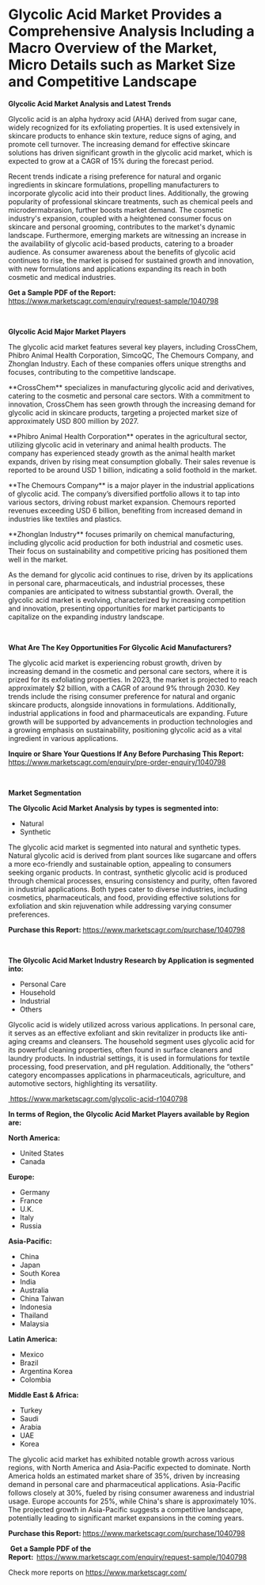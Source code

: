 <p><h1>Glycolic Acid Market Provides a Comprehensive Analysis Including a Macro Overview of the Market, Micro Details such as Market Size and Competitive Landscape</h1></p><p><strong>Glycolic Acid Market Analysis and Latest Trends</strong></p>
<p><p>Glycolic acid is an alpha hydroxy acid (AHA) derived from sugar cane, widely recognized for its exfoliating properties. It is used extensively in skincare products to enhance skin texture, reduce signs of aging, and promote cell turnover. The increasing demand for effective skincare solutions has driven significant growth in the glycolic acid market, which is expected to grow at a CAGR of 15% during the forecast period. </p><p>Recent trends indicate a rising preference for natural and organic ingredients in skincare formulations, propelling manufacturers to incorporate glycolic acid into their product lines. Additionally, the growing popularity of professional skincare treatments, such as chemical peels and microdermabrasion, further boosts market demand. The cosmetic industry's expansion, coupled with a heightened consumer focus on skincare and personal grooming, contributes to the market's dynamic landscape. Furthermore, emerging markets are witnessing an increase in the availability of glycolic acid-based products, catering to a broader audience. As consumer awareness about the benefits of glycolic acid continues to rise, the market is poised for sustained growth and innovation, with new formulations and applications expanding its reach in both cosmetic and medical industries.</p></p>
<p><strong>Get a Sample PDF of the Report:&nbsp;</strong> <a href="https://www.marketscagr.com/enquiry/request-sample/1040798?utm_campaign=1848&utm_medium=2&utm_source=Github&utm_content=ia&utm_term=30012025&utm_id=glycolic-acid">https://www.marketscagr.com/enquiry/request-sample/1040798</a></p>
<p>&nbsp;</p>
<p><strong>Glycolic Acid Major Market Players</strong></p>
<p><p>The glycolic acid market features several key players, including CrossChem, Phibro Animal Health Corporation, SimcoQC, The Chemours Company, and Zhonglan Industry. Each of these companies offers unique strengths and focuses, contributing to the competitive landscape.</p><p>**CrossChem** specializes in manufacturing glycolic acid and derivatives, catering to the cosmetic and personal care sectors. With a commitment to innovation, CrossChem has seen growth through the increasing demand for glycolic acid in skincare products, targeting a projected market size of approximately USD 800 million by 2027.</p><p>**Phibro Animal Health Corporation** operates in the agricultural sector, utilizing glycolic acid in veterinary and animal health products. The company has experienced steady growth as the animal health market expands, driven by rising meat consumption globally. Their sales revenue is reported to be around USD 1 billion, indicating a solid foothold in the market.</p><p>**The Chemours Company** is a major player in the industrial applications of glycolic acid. The company’s diversified portfolio allows it to tap into various sectors, driving robust market expansion. Chemours reported revenues exceeding USD 6 billion, benefiting from increased demand in industries like textiles and plastics.</p><p>**Zhonglan Industry** focuses primarily on chemical manufacturing, including glycolic acid production for both industrial and cosmetic uses. Their focus on sustainability and competitive pricing has positioned them well in the market.</p><p>As the demand for glycolic acid continues to rise, driven by its applications in personal care, pharmaceuticals, and industrial processes, these companies are anticipated to witness substantial growth. Overall, the glycolic acid market is evolving, characterized by increasing competition and innovation, presenting opportunities for market participants to capitalize on the expanding industry landscape.</p></p>
<p>&nbsp;</p>
<p><strong>What Are The Key Opportunities For Glycolic Acid Manufacturers?</strong></p>
<p><p>The glycolic acid market is experiencing robust growth, driven by increasing demand in the cosmetic and personal care sectors, where it is prized for its exfoliating properties. In 2023, the market is projected to reach approximately $2 billion, with a CAGR of around 9% through 2030. Key trends include the rising consumer preference for natural and organic skincare products, alongside innovations in formulations. Additionally, industrial applications in food and pharmaceuticals are expanding. Future growth will be supported by advancements in production technologies and a growing emphasis on sustainability, positioning glycolic acid as a vital ingredient in various applications.</p></p>
<p><strong>Inquire or Share Your Questions If Any Before Purchasing This Report:</strong> <a href="https://www.marketscagr.com/enquiry/pre-order-enquiry/1040798?utm_campaign=1848&utm_medium=2&utm_source=Github&utm_content=ia&utm_term=30012025&utm_id=glycolic-acid">https://www.marketscagr.com/enquiry/pre-order-enquiry/1040798</a></p>
<p>&nbsp;</p>
<p><strong>Market Segmentation</strong></p>
<p><strong>The Glycolic Acid Market Analysis by types is segmented into:</strong></p>
<p><ul><li>Natural</li><li>Synthetic</li></ul></p>
<p><p>The glycolic acid market is segmented into natural and synthetic types. Natural glycolic acid is derived from plant sources like sugarcane and offers a more eco-friendly and sustainable option, appealing to consumers seeking organic products. In contrast, synthetic glycolic acid is produced through chemical processes, ensuring consistency and purity, often favored in industrial applications. Both types cater to diverse industries, including cosmetics, pharmaceuticals, and food, providing effective solutions for exfoliation and skin rejuvenation while addressing varying consumer preferences.</p></p>
<p><strong>Purchase this Report:&nbsp;</strong><a href="https://www.marketscagr.com/purchase/1040798?utm_campaign=1848&utm_medium=2&utm_source=Github&utm_content=ia&utm_term=30012025&utm_id=glycolic-acid">https://www.marketscagr.com/purchase/1040798</a></p>
<p>&nbsp;</p>
<p><strong>The Glycolic Acid Market Industry Research by Application is segmented into:</strong></p>
<p><ul><li>Personal Care</li><li>Household</li><li>Industrial</li><li>Others</li></ul></p>
<p><p>Glycolic acid is widely utilized across various applications. In personal care, it serves as an effective exfoliant and skin revitalizer in products like anti-aging creams and cleansers. The household segment uses glycolic acid for its powerful cleaning properties, often found in surface cleaners and laundry products. In industrial settings, it is used in formulations for textile processing, food preservation, and pH regulation. Additionally, the “others” category encompasses applications in pharmaceuticals, agriculture, and automotive sectors, highlighting its versatility.</p></p>
<p><a href="https://www.marketscagr.com/glycolic-acid-r1040798?utm_campaign=1848&utm_medium=2&utm_source=Github&utm_content=ia&utm_term=30012025&utm_id=glycolic-acid">&nbsp;https://www.marketscagr.com/glycolic-acid-r1040798</a></p>
<p><strong>In terms of Region, the Glycolic Acid Market Players available by Region are:</strong></p>
<p>
    <p> <strong> North America: </strong>
        <ul>
            <li>United States</li>
            <li>Canada</li>
        </ul>
        </p> 
    <p> <strong> Europe: </strong>
        <ul>
            <li>Germany</li>
            <li>France</li>
            <li>U.K.</li>
            <li>Italy</li>
            <li>Russia</li>
        </ul>
        </p> 
    <p> <strong> Asia-Pacific: </strong>
        <ul>
            <li>China</li>
            <li>Japan</li>
            <li>South Korea</li>
            <li>India</li>
            <li>Australia</li>
            <li>China Taiwan</li>
            <li>Indonesia</li>
            <li>Thailand</li>
            <li>Malaysia</li>
        </ul>
        </p> 
    <p> <strong> Latin America: </strong>
        <ul>
            <li>Mexico</li>
            <li>Brazil</li>
            <li>Argentina Korea</li>
            <li>Colombia</li>
        </ul>
        </p> 
    <p> <strong> Middle East & Africa: </strong>
        <ul>
            <li>Turkey</li>
            <li>Saudi</li>
            <li>Arabia</li>
            <li>UAE</li>
            <li>Korea</li>
        </ul>
    </p>
    </p>
<p><p>The glycolic acid market has exhibited notable growth across various regions, with North America and Asia-Pacific expected to dominate. North America holds an estimated market share of 35%, driven by increasing demand in personal care and pharmaceutical applications. Asia-Pacific follows closely at 30%, fueled by rising consumer awareness and industrial usage. Europe accounts for 25%, while China's share is approximately 10%. The projected growth in Asia-Pacific suggests a competitive landscape, potentially leading to significant market expansions in the coming years.</p></p>
<p><strong>Purchase this Report: </strong><a href="https://www.marketscagr.com/purchase/1040798?utm_campaign=1848&utm_medium=2&utm_source=Github&utm_content=ia&utm_term=30012025&utm_id=glycolic-acid">https://www.marketscagr.com/purchase/1040798</a></p>
<p>&nbsp;<strong>Get a Sample PDF of the Report:&nbsp;&nbsp;</strong><a href="https://www.marketscagr.com/enquiry/request-sample/1040798?utm_campaign=1848&utm_medium=2&utm_source=Github&utm_content=ia&utm_term=30012025&utm_id=glycolic-acid">https://www.marketscagr.com/enquiry/request-sample/1040798</a></p>
<p><strong></strong></p>
<p>Check more reports on <a href="https://www.marketscagr.com/?utm_campaign=1848&utm_medium=2&utm_source=Github&utm_content=ia&utm_term=30012025&utm_id=glycolic-acid">https://www.marketscagr.com/</a></p>